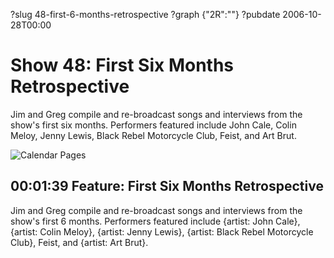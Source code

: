 ?slug 48-first-6-months-retrospective
?graph {"2R":""}
?pubdate 2006-10-28T00:00

# Show 48: First Six Months Retrospective
Jim and Greg compile and re-broadcast songs and interviews from the show's first six months. Performers featured include John Cale, Colin Meloy, Jenny Lewis, Black Rebel Motorcycle Club, Feist, and Art Brut.

![Calendar Pages](http://static.soundopinions.org/images/calendarpages.jpg)

## 00:01:39 Feature: First Six Months Retrospective
Jim and Greg compile and re-broadcast songs and interviews from the show's first 6 months. Performers featured include {artist: John Cale}, {artist: Colin Meloy}, {artist: Jenny Lewis}, {artist: Black Rebel Motorcycle Club}, Feist, and {artist: Art Brut}.
